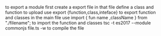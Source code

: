 to export a module first create a export file in that file define a class and function to upload 
use export {function,class,inteface} to export function and classes
in the main file use import { fun name ,className } from "./filename";
to import the function and classes
tsc -t es2017  --module commonjs  file.ts -w 
to compile the file